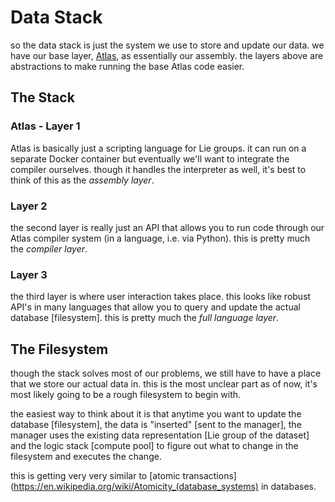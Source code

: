 # Data Stack

so the data stack is just the system we use to store and update our data. we have our base layer, [Atlas](http://liegroups.org/software/documentation/atlasofliegroups-docs/),
as essentially our assembly. the layers above are abstractions to make running the base Atlas code easier.

## The Stack

### Atlas - Layer 1

Atlas is basically just a scripting language for Lie groups. it can run on a separate Docker container but eventually we'll want
to integrate the compiler ourselves. though it handles the interpreter as well, it's best to think of this as the *assembly layer*.

### Layer 2

the second layer is really just an API that allows you to run code through our Atlas compiler system (in a language, i.e. via Python).
this is pretty much the *compiler layer*. 

### Layer 3

the third layer is where user interaction takes place. this looks like robust API's in many languages that allow you to query
and update the actual database [filesystem]. this is pretty much the *full language layer*.


## The Filesystem

though the stack solves most of our problems, we still have to have a place that we store our actual data in.
this is the most unclear part as of now, it's most likely going to be a rough filesystem to begin with.

the easiest way to think about it is that anytime you want to update the database [filesystem], the data is "inserted" [sent to the manager],
the manager uses the existing data representation [Lie group of the dataset] and the logic stack [compute pool] to figure out
what to change in the filesystem and executes the change. 

this is getting very very similar to [atomic transactions](https://en.wikipedia.org/wiki/Atomicity_(database_systems) in databases.
